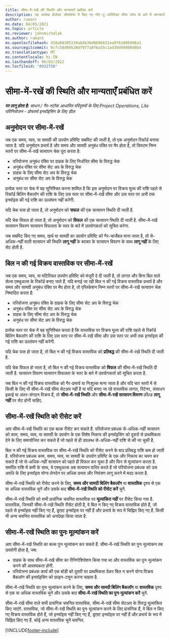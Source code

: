 ```yaml
---
title: सीमा-में-रखें की स्थिति और मान्यताएँ प्रबंधित करें
description: यह आलेख प्रोजेक्ट ऑपरेशंस में किए गए नॉट-टू-अतिरिक्त सीमा जांच के बारे में जानकारी प्रदान करता है।
author: rumant
ms.date: 04/05/2021
ms.topic: article
ms.reviewer: johnmichalak
ms.author: rumant
ms.openlocfilehash: d10a88305339a84b36d8606631ea9761806098a1
ms.sourcegitcommit: 6cfc50d89528df977a8f6a55c1ad39d99800d9b4
ms.translationtype: MT
ms.contentlocale: hi-IN
ms.lasthandoff: 06/03/2022
ms.locfileid: "8932758"
---
```

# <a name="manage-not-to-exceed-status-and-validations"></a>सीमा-में-रखें की स्थिति और मान्यताएँ प्रबंधित करें 

_**पर लागू होता है:** साधन / गैर-स्टॉक आधारित परिदृश्यों के लिए Project Operations, Lite परिनियोजन - प्रोफार्मा इनवॉइसिंग के लिए डील_

## <a name="not-to-exceed-on-approvals"></a>अनुमोदन पर सीमा-में-रखें

जब एक समय, व्यय, या सामग्री की उपयोग प्रविष्टि सबमिट की जाती है, तो एक अनुमोदन रिकॉर्ड बनाया जाता है. यदि अनुमोदन प्रभार्य है और समय और सामग्री अनुबंध पंक्ति पर मैप होता है, तो सिस्टम निम्न स्तरों पर सीमा-में-रखें सत्यापन चेक पूरा करता है:

  - परियोजना अनुबंध पंक्ति पर ग्राहक के लिए निर्धारित सीमा के विरुद्ध चेक
  - अनुबंध पंक्ति पर सीमा सेट अप के विरुद्ध चेक
  - ग्राहक के लिए सीमा सेट अप के विरुद्ध चेक
  - अनुबंध पर सीमा सेट अप के विरुद्ध चेक

प्रत्येक स्तर पर चेक में यह सुनिश्चित करना शामिल है कि इस अनुमोदन पर विक्रय मूल्य की राशि पहले से रिकॉर्ड बिलिंग बैकलॉग की राशि के लिए उस स्तर पर सीमा-में-रखें सीमा और उस स्तर पर अभी तक इनवॉइस की गई राशि का उल्लंघन नहीं करेगी.

यदि चेक पास हो जाता है, तो अनुमोदन को **सफल** की एक सत्यापन स्थिति दी जाती है.

यदि चेक विफल हो जाता है, तो अनुमोदन को **विफल** की एक सत्यापन स्थिति दी जाती है. सीमा-में-रखें सत्यापन विवरण सत्यापन विफलता के स्तर के बारे में उपयोगकर्ता को सूचित करेगा.

जब सबमिट किए गए समय, खर्च या सामग्री का उपयोग प्रविष्टि को गैर-चार्जेबल माना जाता है, तो से-अधिक-नहीं वाली सत्यापन की स्थिति **लागू नहीं** के बराबर के सत्यापन विवरण के साथ **लागू नहीं** के लिए सेट होती है.

## <a name="not-to-exceed-on-unbilled-sales-actuals"></a>बिल न की गई विक्रय वास्तविक पर सीमा-में-रखें

जब एक समय, व्यय, या मटिरियल उपयोग प्रविष्टि को मंजूरी दे दी जाती है, तो लागत और बिना बिल वाले सेल्स एक्चुअल्स के रिकॉर्ड बनाए जाते हैं. यदि बनाई जा रही बिल न की गई विक्रय वास्तविक प्रभार्य है और समय और सामग्री अनुबंध पंक्ति पर मैप होता है, तो एप्लिकेशन निम्न स्तरों पर सीमा-में-रखें सत्यापन चेक निष्पादित करता है:

  - परियोजना अनुबंध पंक्ति के ग्राहक के लिए सीमा सेट अप के विरुद्ध चेक
  - अनुबंध पंक्ति पर सीमा सेट अप के विरुद्ध चेक
  - ग्राहक के लिए सीमा सेट अप के विरुद्ध चेक
  - अनुबंध पर सीमा सेट अप के विरुद्ध चेक

प्रत्येक स्तर पर चेक में यह सुनिश्चित करता है कि वास्तविक पर विक्रय मूल्य की राशि पहले से रिकॉर्ड बिलिंग बैकलॉग की राशि के लिए उस स्तर पर सीमा-में-रखें सीमा और उस स्तर पर अभी तक इनवॉइस की गई राशि का उल्लंघन नहीं करेगी.

यदि चेक पास हो जाता है, तो बिल न की गई विक्रय वास्तविक को **प्रतिबद्ध** की सीमा-में-रखें स्थिति दी जाती है.

यदि चेक विफल हो जाता है, तो बिल न की गई विक्रय वास्तविक को **विफल** की सीमा-में-रखें स्थिति दी जाती है. सत्यापन विवरण सत्यापन विफलता के स्तर के बारे में उपयोगकर्ता को सूचित करता है.

जब बिल न की गई विक्रय वास्तविक को गैर-प्रभार्य या निःशुल्क माना जाता है और यदि चार स्तरों में से किसी के लिए भी सीमा-में-रखें सीमा सेटअप नहीं है या यदि बनाए जा रहे वास्तविक लागत, रिटेनर, संसाधन इकाई या अंतर-संगठन विक्रय हैं, तो **सीमा-में-रखें स्थिति** और **सीमा-में-रखें सत्यापन विवरण** फ़ील्ड **लागू नहीं** पर सेट होनी चाहिए.

## <a name="reset-the-not-to-exceed-status"></a>सीमा-में-रखें स्थिति को रीसेट करें

आप सीमा-में-रखें स्थिति का एक बल्क रीसेट कर सकते हैं. परियोजना प्रबंधक से-अधिक-नहीं सत्यापन को काम, समय, व्यय, या सामग्री के उपयोग के एक विशेष निकाय की इनवॉइसिंग को दूसरों से प्राथमिकता देने के लिए समायोजित कर सकते हैं जो पहले से ही उपलब्ध से-अधिक-नहीं राशि से की जा चुकी है.

बिल न की गई विक्रय वास्तविक पर सीमा-में-रखें स्थिति को रीसेट करने के बाद प्रतिबद्ध राशि कम हो जाती है. परियोजना प्रबंधक काम, समय, व्यय, या सामग्री के उपयोग प्रविष्टि के एक और निकाय का चयन कर सकते हैं जो से-अधिक-नहीं सत्यापन को पहले ही विफल कर चुका है और फिर से मूल्यांकन करता है. समर्पित राशि में कमी के साथ, ये एक्चुअल्स अब सत्यापन पारित करते हैं जो परियोजना प्रबंधक को उस अवधि के लिए इनवॉइस योग्य लेनदेन पर अधिक प्रभाव और नियंत्रण लागू करने में मदद करता है.

सीमा-में-रखें स्थिति को रीसेट करने के लिए, **समय और सामग्री बिलिंग बैकलॉग** या **वास्तविक** दृश्य से एक या अधिक वास्तविक चुनें और उसके बाद **सीमा-में-रखें स्थिति को रीसेट करें** चुनें.

सीमा-में-रखें स्थिति को सभी प्रासंगिक चयनित वास्तविक पर **मूल्यांकित नहीं** पर रीसेट किया गया है. वास्तविक, जिनकी सीमा-में-रखें स्थिति रीसेट होती है, वे बिल न किए गए विक्रय वास्तविक होते हैं, जो पहले से इनवॉइस नहीं किए गए हैं, ड्राफ़्ट इनवॉइस पर नहीं हैं और प्रभार्य के रूप में चिह्नित किए गए हैं. किसी भी अन्य चयनित वास्तविक को अनदेखा किया जाता है.

## <a name="reevaluate-not-to-exceed-status"></a>सीमा-में-रखें स्थिति का पुनः मूल्यांकन करें

आप सीमा-में-रखें स्थिति का बल्क पुनः मूल्यांकन कर सकते हैं. सीमा-में-रखें स्थिति का पुनः मूल्यांकन तब उपयोगी होता है, जब:

  - ग्राहक के साथ सीमा-में-रखें सीमा का रीनिगोशियेशन किया गया था और वास्तविक का पुनः मूल्यांकन करने की आवश्यकता होगी.
  - परियोजना प्रबंधक कार्य की एक बॉडी को दूसरी पर प्राथमिकता देकर बिल न करने योग्य विक्रय बैकलॉग की इनवॉइसिंग को फ़ाइन-ट्यून करना चाहता है.

सीमा-में-रखें स्थिति का पुनः मूल्यांकन करने के लिए, **समय और सामग्री बिलिंग बैकलॉग** या **वास्तविक** दृश्य से एक या अधिक वास्तविक चुनें और उसके बाद **सीमा-में-रखें स्थिति का पुनः मूल्यांकन करें** चुनें.

सीमा-में-रखें सीमा वाले सभी प्रासंगिक चयनित वास्तविक, सीमा-में-रखें सीमा सेटअप के विरुद्ध मूल्यांकित किए जाएंगे. वास्तविक, जो सीमा-में-रखें स्थिति का पुनः मूल्यांकन करने के लिए प्रासंगिक हैं, वे बिल न किए गए विक्रय वास्तविक होते हैं, जो इनवॉइस नहीं किए गए हैं, ड्राफ़्ट इनवॉइस पर नहीं हैं और प्रभार्य के रूप में चिह्नित किए गए हैं. कोई अन्य वास्तविक चुनें चयनित.


[!INCLUDE[footer-include](../../includes/footer-banner.md)]
